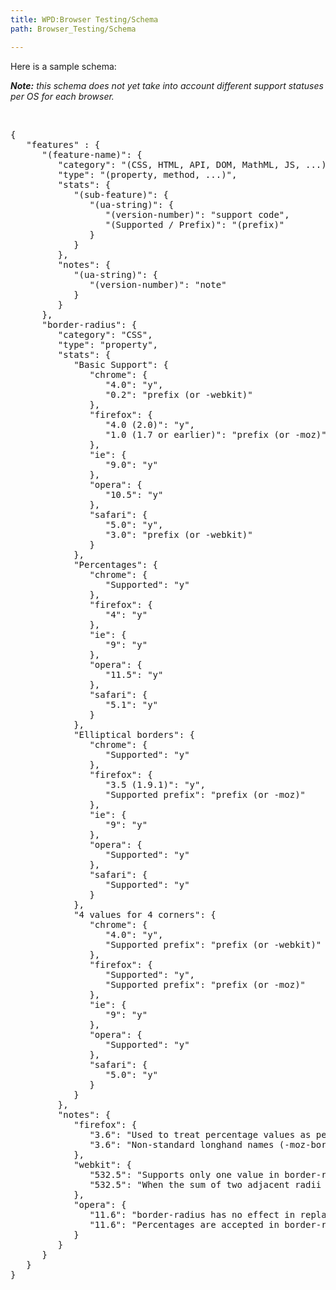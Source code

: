 ```yaml
---
title: WPD:Browser Testing/Schema
path: Browser_Testing/Schema

---
```

<p>Here is a sample schema:
</p><p><i><b>Note:</b> this schema does not yet take into account different support statuses per OS for each browser.</i>
</p><p><br />
</p>
<pre class="language-html5" data-lang="html5">
{
   "features"&#160;: {
      "(feature-name)": {
         "category": "(CSS, HTML, API, DOM, MathML, JS, ...)",
         "type": "(property, method, ...)",
         "stats": {
            "(sub-feature)": {
               "(ua-string)": {
                  "(version-number)": "support code",
                  "(Supported / Prefix)": "(prefix)"
               }
            }
         },
         "notes": {
            "(ua-string)": {
               "(version-number)": "note"
            }            
         }
      },
      "border-radius": {
         "category": "CSS",
         "type": "property",
         "stats": {
            "Basic Support": {
               "chrome": {
                  "4.0": "y",
                  "0.2": "prefix (or -webkit)"
               },
               "firefox": {
                  "4.0 (2.0)": "y",
                  "1.0 (1.7 or earlier)": "prefix (or -moz)"
               },
               "ie": {
                  "9.0": "y"
               },
               "opera": {
                  "10.5": "y"
               },
               "safari": {
                  "5.0": "y",
                  "3.0": "prefix (or -webkit)"
               }
            },
            "Percentages": {
               "chrome": {
                  "Supported": "y"
               },
               "firefox": {
                  "4": "y"
               },
               "ie": {
                  "9": "y"
               },
               "opera": {
                  "11.5": "y"
               },
               "safari": {
                  "5.1": "y"
               }
            },
            "Elliptical borders": {
               "chrome": {
                  "Supported": "y"
               },
               "firefox": {
                  "3.5 (1.9.1)": "y",
                  "Supported prefix": "prefix (or -moz)"
               },
               "ie": {
                  "9": "y"
               },
               "opera": {
                  "Supported": "y"
               },
               "safari": {
                  "Supported": "y"
               }
            },
            "4 values for 4 corners": {
               "chrome": {
                  "4.0": "y",
                  "Supported prefix": "prefix (or -webkit)"
               },
               "firefox": {
                  "Supported": "y",
                  "Supported prefix": "prefix (or -moz)"
               },
               "ie": {
                  "9": "y"
               },
               "opera": {
                  "Supported": "y"
               },
               "safari": {
                  "5.0": "y"
               }
            }
         },
         "notes": {
            "firefox": {
               "3.6": "Used to treat percentage values as percentages of the width, for both axes",
               "3.6": "Non-standard longhand names (-moz-border-radius-topleft etc)"
            },   
            "webkit": {
               "532.5": "Supports only one value in border-radius. For different radii, the longhands need to be used. don't support the slash / notation. If two values are specified, they are interpreted as horizontal and vertical radii for all four corners.",
               "532.5": "When the sum of two adjacent radii exceeds the length of the side they’re on, they are reduced to 0 instead of shrinking proportionally."
            },
            "opera": {
               "11.6": "border-radius has no effect in replaced elements (like images)",
               "11.6": "Percentages are accepted in border-radius, but are treated incorrectly."
            }  
         }
      }
   }
}
</pre>

<!-- Saved in parser cache with key wpwiki:pcache:idhash:8150-0!*!*!*!*!*!*!esi=1 and timestamp 20150810200019 and revision id 31236
 -->
